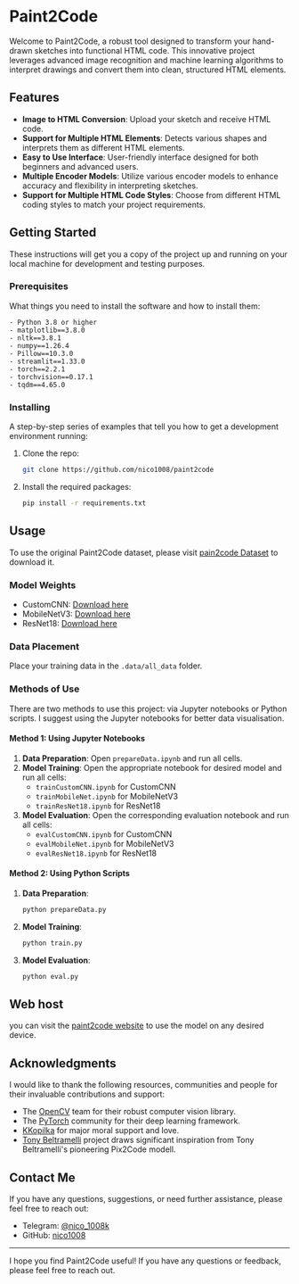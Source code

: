 # Paint2Code

Welcome to Paint2Code, a robust tool designed to transform your hand-drawn sketches into functional HTML code. This innovative project leverages advanced image recognition and machine learning algorithms to interpret drawings and convert them into clean, structured HTML elements.

## Features

- **Image to HTML Conversion**: Upload your sketch and receive HTML code.
- **Support for Multiple HTML Elements**: Detects various shapes and interprets them as different HTML elements.
- **Easy to Use Interface**: User-friendly interface designed for both beginners and advanced users.
- **Multiple Encoder Models**: Utilize various encoder models to enhance accuracy and flexibility in interpreting sketches.
- **Support for Multiple HTML Code Styles**: Choose from different HTML coding styles to match your project requirements.

## Getting Started

These instructions will get you a copy of the project up and running on your local machine for development and testing purposes.

### Prerequisites

What things you need to install the software and how to install them:

```
- Python 3.8 or higher
- matplotlib==3.8.0
- nltk==3.8.1
- numpy==1.26.4
- Pillow==10.3.0
- streamlit==1.33.0
- torch==2.2.1
- torchvision==0.17.1
- tqdm==4.65.0
```

### Installing

A step-by-step series of examples that tell you how to get a development environment running:

1. Clone the repo:
   ```bash
   git clone https://github.com/nico1008/paint2code
   ```
2. Install the required packages:
   ```bash
   pip install -r requirements.txt
   ```

## Usage

To use the original Paint2Code dataset, please visit [pain2code Dataset](https://www.kaggle.com/datasets/nico1008/paint2code) to download it.

### Model Weights
- CustomCNN: [Download here](https://www.dropbox.com/scl/fi/27xuj0qi6xrfbbdkyryva/ED-epoch-85-loss-0.01651.rar?rlkey=e20s38l7y02w6oativr5fuiw0&st=63xrfz6l&dl=0)
- MobileNetV3: [Download here](https://www.dropbox.com/scl/fi/nfwdxlz07qo9fot0vhg42/ED-epoch-73-loss-0.03660.rar?rlkey=1trsupm6jdsm9fqsq44mljy3w&st=andynm0f&dl=0)
- ResNet18: [Download here](https://www.dropbox.com/scl/fi/sk40o33fp7zfrk9lnvzgo/ED-epoch-105-loss-0.03323.rar?rlkey=5zku77indq6tolg4kyix276k8&st=1ppwhxlv&dl=0)

### Data Placement
Place your training data in the `.data/all_data` folder.

### Methods of Use
There are two methods to use this project: via Jupyter notebooks or Python scripts.
I suggest using the Jupyter notebooks for better data visualisation.

#### Method 1: Using Jupyter Notebooks

1. **Data Preparation**: Open `prepareData.ipynb` and run all cells.
2. **Model Training**: Open the appropriate notebook for desired model and run all cells:
   - `trainCustomCNN.ipynb` for CustomCNN
   - `trainMobileNet.ipynb` for MobileNetV3
   - `trainResNet18.ipynb` for ResNet18
3. **Model Evaluation**: Open the corresponding evaluation notebook and run all cells:
   - `evalCustomCNN.ipynb` for CustomCNN
   - `evalMobileNet.ipynb` for MobileNetV3
   - `evalResNet18.ipynb` for ResNet18

#### Method 2: Using Python Scripts

1. **Data Preparation**:
   ```bash
   python prepareData.py
   ```

2. **Model Training**:
   ```bash
   python train.py
   ```

3. **Model Evaluation**:
   ```bash
   python eval.py
   ```

## Web host 

you can visit the [paint2code website](https://paint2code.streamlit.app/) to use the model on any desired device.

## Acknowledgments

I would like to thank the following resources, communities and people for their invaluable contributions and support:

- The [OpenCV](https://opencv.org/) team for their robust computer vision library.
- The [PyTorch](https://pytorch.org/) community for their deep learning framework.
- [KKopilka](https://github.com/KKopilka) for major moral support and love. 
- [Tony Beltramelli](https://github.com/tonybeltramelli/pix2code) project draws significant inspiration from Tony Beltramelli's pioneering Pix2Code modell.

## Contact Me

If you have any questions, suggestions, or need further assistance, please feel free to reach out:

- Telegram: [@nico_1008k](https://t.me/nico_1008k)
- GitHub: [nico1008](https://github.com/nico1008)

---

I hope you find Paint2Code useful! If you have any questions or feedback, please feel free to reach out.
